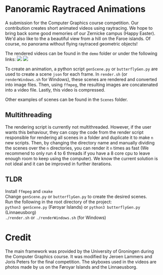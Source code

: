 # Panoramic Raytraced Animations
A submission for the Computer Graphics course competition. Our contribution creates short animated videos using raytracing. We hope to bring back some good memories of our Zernicke campus (Happy Easter). We'd also like to the a beautiful view from a hill on the Faroe islands. Of course, no panorama without flying raytraced geometric objects!

The rendered videos can be found in the `demo` folder or under the following links:
[![](http://img.youtube.com/vi/-m9zLEQgo_c/0.jpg)](http://www.youtube.com/watch?v=-m9zLEQgo_c "")
[![](http://img.youtube.com/vi/tPjY9bbU5_0/0.jpg)](https://www.youtube.com/watch?v=tPjY9bbU5_0 "")

To create an animation, a python script `genScene.py` or `butterflyGen.py` are used to create a scene `json` for each frame. In `render.sh` (or `renderWindows.sh` for Windows), these scenes are rendered and converted into image files. Then, using `ffmpeg`, the resulting images are concatenated into a video file. Lastly, this video is compressed.

Other examples of scenes can be found in the `Scenes` folder.

## Multithreading
The rendering script is currently not multithreaded. However, if the user wants this behaviour, they can copy the code from the render script responsible for rendering all scenes in a folder and duplicate it to make `n` new scripts. Then, by changing the directory name and manually dividing the scenes over the `n` directories, you can render it `n` times as fast (We recommend to only run 4 to 6 threads if you have a 8 core cpu to leave enough room to keep using the computer). We know the current solution is not ideal and it can be improved in further iterations.

## TLDR
Install `ffmpeg` and `cmake` \
Change `genScene.py` or `butterflyGen.py` to create the desired scenes. \
Run the following in the root directory of the project: \
`python3 genScene.py` (Føroyar Islands) or `python3 butterflyGen.py` (Linnaeusborg)\
`./render.sh` or `./renderWindows.sh` (for Windows)

# Credit
The main framework was provided by the University of Groningen during the Computer Graphics course. It was modified by Jeroen Lammers and Joris Peters for the final competition.
The skyboxes used in the videos are photos made by us on the Føroyar Islands and the Linnaeusborg.
